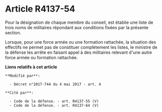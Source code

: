 # Article R4137-54

Pour la désignation de chaque membre du conseil, est établie une liste de trois noms de militaires répondant aux conditions
fixées par la présente section.

Lorsque, pour une force armée ou une formation rattachée, la situation des effectifs ne permet pas de constituer complètement
les listes, le ministre de la défense les arrête en faisant appel à des militaires relevant d'une autre force armée ou
formation rattachée.

**Liens relatifs à cet article**

	**Modifié par**:

	  - Décret n°2017-744 du 4 mai 2017 - art. 4

	**Cité par**:

	  - Code de la défense. - art. R4137-55 (V)
	  - Code de la défense. - art. R4137-64 (V)
